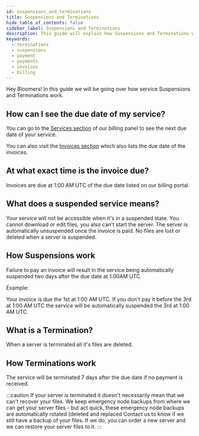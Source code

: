 ```yaml
---
id: suspensions_and_terminations
title: Suspensions and Terminations
hide_table_of_contents: false
sidebar_label: Suspensions and Terminations
description: This guide will explain how Suspensions and Terminations work on Bloom.
keywords:
  - terminations
  - suspensions
  - payment
  - payments
  - invoices
  - billing
---
```


Hey Bloomers! In this guide we will be going over how service Suspensions and Terminations work.

## How can I see the due date of my service?

You can go to the [Services section](https://billing.bloom.host/clientarea.php?action=services) of our billing panel to see the next due date of your service.

You can also visit the [Invoices section](https://billing.bloom.host/clientarea.php?action=invoices) which also lists the due date of the invoices.

## At what exact time is the invoice due?

Invoices are due at 1:00 AM UTC of the due date listed on our billing portal.

## What does a suspended service means?

Your service will not be accessible when it's in a suspended state. You cannot download or edit files, you also can't start the server. The server is automatically unsuspended once the invoice is paid. No files are lost or deleted when a server is suspended.

## How Suspensions work

Failure to pay an invoice will result in the service being automatically suspended two days after the due date at 1:00AM UTC.

Example:

Your invoice is due the 1st at 1:00 AM UTC. If you don't pay it before the 3rd at 1:00 AM UTC the service will be automatically suspended the 3rd at 1:00 AM UTC.

## What is a Termination?

When a server is terminated all it's files are deleted.

## How Terminations work

The service will be terminated 7 days after the due date if no payment is received.

:::caution
If your server is terminated it doesn't necessarily mean that we can't recover your files. We keep emergency node backups from where we can get your server files - but act quick, these emergency node backups are automatically rotated (deleted and replaced
Contact us to know if we still have a backup of your files. If we do, you can order a new server and we can restore your server files to it.
:::
